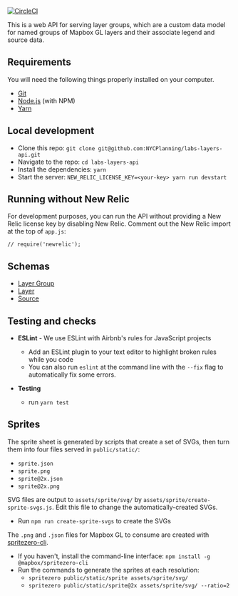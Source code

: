 [![CircleCI](https://circleci.com/gh/NYCPlanning/labs-layers-api.svg?style=svg)](https://circleci.com/gh/NYCPlanning/labs-layers-api)

This is a web API for serving layer groups, which are a custom data model for named groups of Mapbox GL layers and their associate legend and source data.


## Requirements

You will need the following things properly installed on your computer.

- [Git](https://git-scm.com/)
- [Node.js](https://nodejs.org/) (with NPM)
- [Yarn](https://yarnpkg.com/en/)


## Local development

- Clone this repo: `git clone git@github.com:NYCPlanning/labs-layers-api.git`
- Navigate to the repo: `cd labs-layers-api`
- Install the dependencies: `yarn`
- Start the server: `NEW_RELIC_LICENSE_KEY=<your-key> yarn run devstart`

## Running without New Relic
For development purposes, you can run the API without providing a New Relic license key by disabling New Relic.
Comment out the New Relic import at the top of `app.js`:
```
// require('newrelic');
```

## Schemas

- [Layer Group](https://github.com/NYCPlanning/labs-layers-api/blob/develop/schemas/layer-group.js)
- [Layer](https://github.com/NYCPlanning/labs-layers-api/blob/develop/schemas/layer.js)
- [Source](https://github.com/NYCPlanning/labs-layers-api/blob/develop/schemas/source.js)

## Testing and checks

- **ESLint** - We use ESLint with Airbnb's rules for JavaScript projects
  - Add an ESLint plugin to your text editor to highlight broken rules while you code
  - You can also run `eslint` at the command line with the `--fix` flag to automatically fix some errors.

- **Testing**
  - run `yarn test`


## Sprites

The sprite sheet is generated by scripts that create a set of SVGs, then turn them into four files served in `public/static/`:
- `sprite.json`
- `sprite.png`
- `sprite@2x.json`
- `sprite@2x.png`

SVG files are output to `assets/sprite/svg/` by `assets/sprite/create-sprite-svgs.js`. Edit this file to change the automatically-created SVGs.
- Run `npm run create-sprite-svgs` to create the SVGs

The `.png` and `.json` files for Mapbox GL to consume are created with  [spritezero-cli](https://github.com/mapbox/spritezero-cli).
- If you haven't, install the command-line interface: `npm install -g @mapbox/spritezero-cli`
- Run the commands to generate the sprites at each resolution:
  - `spritezero public/static/sprite assets/sprite/svg/`
  - `spritezero public/static/sprite@2x assets/sprite/svg/ --ratio=2`
